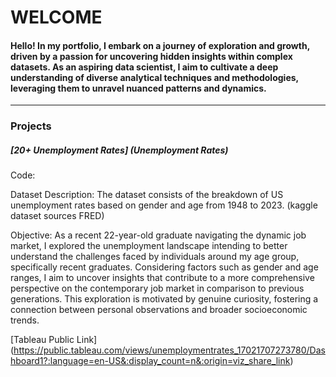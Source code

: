 # WELCOME

#### Hello! In my portfolio, I embark on a journey of exploration and growth, driven by a passion for uncovering hidden insights within complex datasets. As an aspiring data scientist, I aim to cultivate a deep understanding of diverse analytical techniques and methodologies, leveraging them to unravel nuanced patterns and dynamics. 

---


### Projects

##### [20+ Unemployment Rates] (Unemployment Rates)
Code: 

Dataset Description: The dataset consists of the breakdown of US unemployment rates based on gender and age from 1948 to 2023. (kaggle dataset sources FRED)

Objective: As a recent 22-year-old graduate navigating the dynamic job market, I explored the unemployment landscape intending to better understand the challenges faced by individuals around my age group, specifically recent graduates. Considering factors such as gender and age ranges, I aim to uncover insights that contribute to a more comprehensive perspective on the contemporary job market in comparison to previous generations. This exploration is motivated by genuine curiosity, fostering a connection between personal observations and broader socioeconomic trends.

[Tableau Public Link] (https://public.tableau.com/views/unemploymentrates_17021707273780/Dashboard1?:language=en-US&:display_count=n&:origin=viz_share_link)
